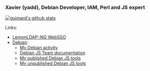 ### Xavier (yadd), Debian Developer, IAM, Perl and JS expert

[![guimard's github stats](https://github-readme-stats.vercel.app/api?username=guimard)](https://github.com/anuraghazra/github-readme-stats)

Links:
 * [LemonLDAP::NG WebSSO](https://lemonldap-ng.org)
 * [Debian](https://www.debian.org):
   * [My Debian activity](https://qa.debian.org/developer.php?email=yadd%40debian.org)
   * [Debian JS Team documentation](https://wiki.debian.org/Javascript)
   * [My published Debian JS tools](https://salsa.debian.org/js-team/pkg-js-tools/-/blob/master/doc/tools/README.md)
   * [My unpublished Debian JS tools](https://salsa.debian.org/yadd/yadd-js-tools)

<!--
**guimard/guimard** is a ✨ _special_ ✨ repository because its `README.md` (this file) appears on your GitHub profile.

Here are some ideas to get you started:

- 🔭 I’m currently working on ...
- 🌱 I’m currently learning ...
- 👯 I’m looking to collaborate on ...
- 🤔 I’m looking for help with ...
- 💬 Ask me about ...
- 📫 How to reach me: ...
- 😄 Pronouns: ...
- ⚡ Fun fact: ...
-->
